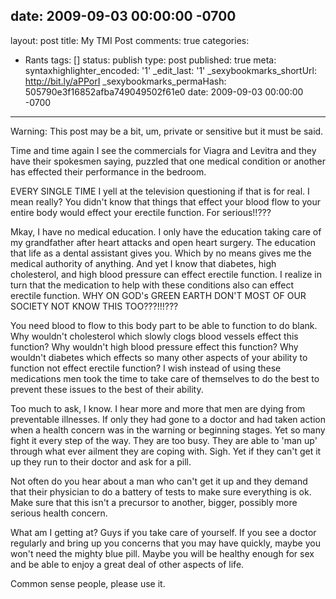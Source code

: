 date: 2009-09-03 00:00:00 -0700
---
layout: post
title: My TMI Post
comments: true
categories:
- Rants
tags: []
status: publish
type: post
published: true
meta:
  syntaxhighlighter_encoded: '1'
  _edit_last: '1'
  _sexybookmarks_shortUrl: http://bit.ly/aPPorI
  _sexybookmarks_permaHash: 505790e3f16852afba749049502f61e0
date: 2009-09-03 00:00:00 -0700
---
Warning:  This post may be a bit, um, private or sensitive but it must be said.  

Time and time again I see the commercials for Viagra and Levitra and they have their spokesmen saying, puzzled that one medical condition or another has effected their performance in the bedroom.  

EVERY SINGLE TIME I yell at the television questioning if that is for real.  I mean really?  You didn't know that things that effect your blood flow to your entire body would effect your erectile function.  For serious!!???  

Mkay, I have no medical education.  I only have the education taking care of my grandfather after heart attacks and open heart surgery.  The education that life as a dental assistant gives you.  Which by no means gives me the medical authority of anything.  And yet I know that diabetes, high cholesterol, and high blood pressure can effect erectile function.  I realize in turn that the medication to help with these conditions also can effect erectile function.  WHY ON GOD's GREEN EARTH DON'T MOST OF OUR SOCIETY NOT KNOW THIS TOO???!!!???  

You need blood to flow to this body part to be able to function to do blank.  Why wouldn't cholesterol which slowly clogs blood vessels effect this function?  Why wouldn't high blood pressure effect this function?  Why wouldn't diabetes which effects so many other aspects of your ability to function not effect erectile function?  I wish instead of using these medications men took the time to take care of themselves to do the best to prevent these issues to the best of their ability.  

Too much to ask, I know.  I hear more and more that men are dying from preventable illnesses.  If only they had gone to a doctor and had taken action when a health concern was in the warning or beginning stages.  Yet so many fight it every step of the way.  They are too busy.  They are able to 'man up' through what ever ailment they are coping with.  Sigh.  Yet if they can't get it up they run to their doctor and ask for a pill.  

Not often do you hear about a man who can't get it up and they demand that their physician to do a battery of tests to make sure everything is ok.  Make sure that this isn't a precursor to another, bigger, possibly more serious health concern.

What am I getting at?  Guys if you take care of yourself.  If you see a doctor regularly and bring up you concerns that you may have quickly, maybe you won't need the mighty blue pill.  Maybe you will be healthy enough for sex and be able to enjoy a great deal of other  aspects of life.  

Common sense people, please use it.
